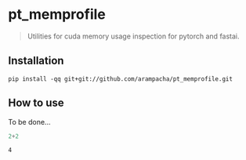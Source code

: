 # pt_memprofile
> Utilities for cuda memory usage inspection for pytorch and fastai.


## Installation

`pip install -qq git+git://github.com/arampacha/pt_memprofile.git`

## How to use

To be done...

```python
2+2
```




    4


